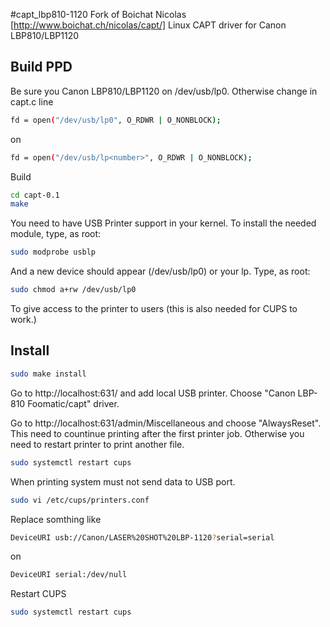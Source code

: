 #capt_lbp810-1120
Fork of Boichat Nicolas [http://www.boichat.ch/nicolas/capt/] Linux CAPT driver for Canon LBP810/LBP1120

Build PPD
---------
Be sure you Canon LBP810/LBP1120 on /dev/usb/lp0.
Otherwise change in capt.c line
```sh
fd = open("/dev/usb/lp0", O_RDWR | O_NONBLOCK);
```
on
```sh
fd = open("/dev/usb/lp<number>", O_RDWR | O_NONBLOCK);
```
Build
```sh
cd capt-0.1
make
```

You need to have USB Printer support in your kernel. To install the
needed module, type, as root:
```sh
sudo modprobe usblp
```

And a new device should appear (/dev/usb/lp0) or your lp<number>. Type, as root:
```sh
sudo chmod a+rw /dev/usb/lp0
```

To give access to the printer to users (this is also needed for CUPS to work.)

Install
-------

```sh
sudo make install
```

Go to http://localhost:631/ and add local USB printer. Choose "Canon LBP-810 Foomatic/capt" driver.

Go to http://localhost:631/admin/Miscellaneous and choose "AlwaysReset". 
This need to countinue printing after the first printer job. Otherwise you need to restart printer to print another file.

```sh
sudo systemctl restart cups
```

When printing system must not send data to USB port.
```sh
sudo vi /etc/cups/printers.conf
```

Replace somthing like
```sh
DeviceURI usb://Canon/LASER%20SHOT%20LBP-1120?serial=serial
```
on
```sh
DeviceURI serial:/dev/null
```

Restart CUPS
```sh
sudo systemctl restart cups
```
